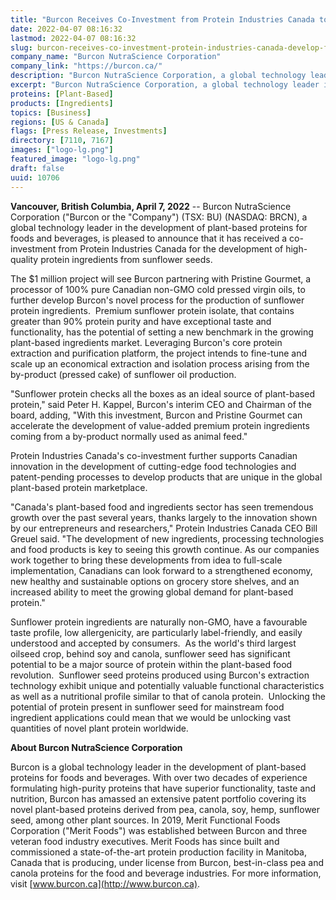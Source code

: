 ```yaml
---
title: "Burcon Receives Co-Investment from Protein Industries Canada to Develop Food-Grade High Purity Proteins from Sunflower Seeds"
date: 2022-04-07 08:16:32
lastmod: 2022-04-07 08:16:32
slug: burcon-receives-co-investment-protein-industries-canada-develop-food-grade-high-purity
company_name: "Burcon NutraScience Corporation"
company_link: "https://burcon.ca/"
description: "Burcon NutraScience Corporation, a global technology leader in the development of plant-based proteins for foods and beverages, is pleased to announce that it has received a co-investment from Protein Industries Canada for the development of high-quality protein ingredients from sunflower seeds."
excerpt: "Burcon NutraScience Corporation, a global technology leader in the development of plant-based proteins for foods and beverages, is pleased to announce that it has received a co-investment from Protein Industries Canada for the development of high-quality protein ingredients from sunflower seeds."
proteins: [Plant-Based]
products: [Ingredients]
topics: [Business]
regions: [US & Canada]
flags: [Press Release, Investments]
directory: [7110, 7167]
images: ["logo-lg.png"]
featured_image: "logo-lg.png"
draft: false
uuid: 10706
---
```

**Vancouver, British Columbia, April 7, 2022** \-- Burcon NutraScience
Corporation ("Burcon or the "Company") (TSX: BU) (NASDAQ: BRCN), a
global technology leader in the development of plant-based proteins for
foods and beverages, is pleased to announce that it has received a
co-investment from Protein Industries Canada for the development of
high-quality protein ingredients from sunflower seeds.

The \$1 million project will see Burcon partnering with Pristine
Gourmet, a processor of 100% pure Canadian non-GMO cold pressed virgin
oils, to further develop Burcon's novel process for the production of
sunflower protein ingredients.  Premium sunflower protein isolate, that
contains greater than 90% protein purity and have exceptional taste and
functionality, has the potential of setting a new benchmark in the
growing plant-based ingredients market. Leveraging Burcon's core protein
extraction and purification platform, the project intends to fine-tune
and scale up an economical extraction and isolation process arising from
the by-product (pressed cake) of sunflower oil production.

"Sunflower protein checks all the boxes as an ideal source of
plant-based protein," said Peter H. Kappel, Burcon's interim CEO and
Chairman of the board, adding, "With this investment, Burcon and
Pristine Gourmet can accelerate the development of value-added premium
protein ingredients coming from a by-product normally used as animal
feed."

Protein Industries Canada's co-investment further supports Canadian
innovation in the development of cutting-edge food technologies and
patent-pending processes to develop products that are unique in the
global plant-based protein marketplace.

"Canada's plant-based food and ingredients sector has seen tremendous
growth over the past several years, thanks largely to the innovation
shown by our entrepreneurs and researchers," Protein Industries Canada
CEO Bill Greuel said. "The development of new ingredients, processing
technologies and food products is key to seeing this growth continue. As
our companies work together to bring these developments from idea to
full-scale implementation, Canadians can look forward to a strengthened
economy, new healthy and sustainable options on grocery store shelves,
and an increased ability to meet the growing global demand for
plant-based protein."

Sunflower protein ingredients are naturally non-GMO, have a favourable
taste profile, low allergenicity, are particularly label-friendly, and
easily understood and accepted by consumers.  As the world's third
largest oilseed crop, behind soy and canola, sunflower seed has
significant potential to be a major source of protein within the
plant-based food revolution.  Sunflower seed proteins produced using
Burcon's extraction technology exhibit unique and potentially valuable
functional characteristics as well as a nutritional profile similar to
that of canola protein.  Unlocking the potential of protein present in
sunflower seed for mainstream food ingredient applications could mean
that we would be unlocking vast quantities of novel plant protein
worldwide.

**About Burcon NutraScience Corporation**

Burcon is a global technology leader in the development of plant-based
proteins for foods and beverages. With over two decades of experience
formulating high-purity proteins that have superior functionality, taste
and nutrition, Burcon has amassed an extensive patent portfolio covering
its novel plant-based proteins derived from pea, canola, soy, hemp,
sunflower seed, among other plant sources. In 2019, Merit Functional
Foods Corporation (\"Merit Foods\") was established between Burcon and
three veteran food industry executives. Merit Foods has since built and
commissioned a state-of-the-art protein production facility in Manitoba,
Canada that is producing, under license from Burcon, best-in-class pea
and canola proteins for the food and beverage industries. For more
information, visit [www.burcon.ca](http://www.burcon.ca).

